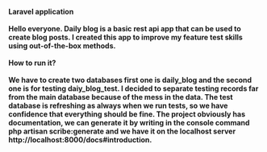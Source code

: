 <b>Laravel application<b> <br><br>
Hello everyone. Daily blog is a basic rest api app that can be used to create blog posts. I created this app to improve my feature test skills using out-of-the-box methods.<br>
<br>How to run it?<br><br>
We have to create two databases first one is daily_blog and the second one is for testing daiy_blog_test. I decided to separate testing records far from the main database because of the mess in the data. The test database is refreshing as always when we run tests, so we have confidence that everything should be fine. The project obviously has documentation, we can generate it by writing in the console command php artisan scribe:generate and we have it on the localhost server http://localhost:8000/docs#introduction.
